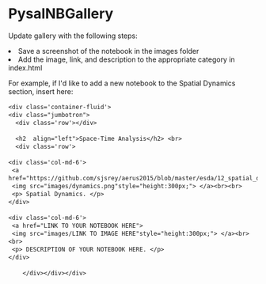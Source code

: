 # PysalNBGallery

Update gallery with the following steps:
<li> Save a screenshot of the notebook in the images folder </li>
<li> Add the image, link, and description to the appropriate category in index.html </li>

For example, if I'd like to add a new notebook to the Spatial Dynamics section, insert here:

    <div class='container-fluid'>
    <div class="jumbotron">
      <div class='row'></div>
      
      <h2  align="left">Space-Time Analysis</h2> <br>
      <div class='row'>

    <div class='col-md-6'>
     <a href="https://github.com/sjsrey/aerus2015/blob/master/esda/12_spatial_dynamics.ipynb">
     <img src="images/dynamics.png"style="height:300px;"> </a><br><br>
     <p> Spatial Dynamics. </p>
   	</div>

   	<div class='col-md-6'>
     <a href="LINK TO YOUR NOTEBOOK HERE">
     <img src="images/LINK TO IMAGE HERE"style="height:300px;"> </a><br><br>
     <p> DESCRIPTION OF YOUR NOTEBOOK HERE. </p>
   	</div>
	
		</div></div></div>